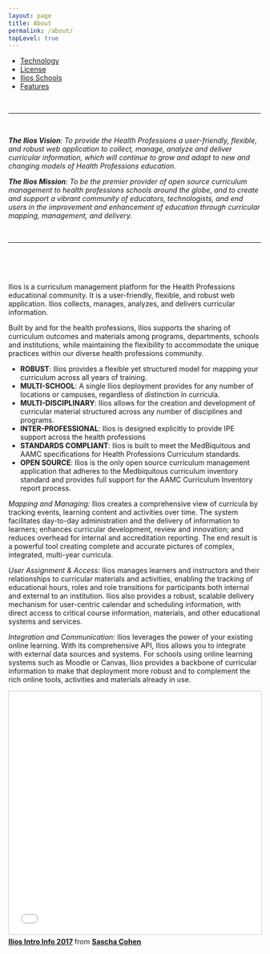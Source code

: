 ```yaml
---
layout: page
title: About
permalink: /about/
topLevel: true
---
```


- [Technology](/technology)
- [License](/license)
- [Ilios Schools](/ilios-schools)
- [Features](/features)

<br>
  <hr>
<br>

_**The Ilios Vision**: To provide the Health Professions a user-friendly, flexible, and robust web application to collect, manage, analyze and deliver curricular information, which will continue to grow and adapt to new and changing models of Health Professions education._

_**The Ilios Mission**: To be the premier provider of open source curriculum management to health professions schools around the globe, and to create and support a vibrant community of educators, technologists, and end users in the improvement and enhancement of education through curricular mapping, management, and delivery._

<br>
 <hr>
<br>
<br>
<br>



Ilios is a curriculum management platform for the Health Professions educational community. It is a user-friendly, flexible, and robust web application. Ilios collects, manages, analyzes, and delivers curricular information.

Built by and for the health professions, Ilios supports the sharing of curriculum outcomes and materials among programs, departments, schools and institutions, while maintaining the flexibility to accommodate the unique practices within our diverse health professions community.
- **ROBUST**: Ilios provides a flexible yet structured model for mapping your curriculum across all years of training.
- **MULTI-SCHOOL**: A single Ilios deployment provides for any number of locations or campuses, regardless of distinction in curricula.
- **MULTI-DISCIPLINARY**: Ilios allows for the creation and development of curricular material structured across any number of disciplines and programs.
- **INTER-PROFESSIONAL**: Ilios is designed explicitly to provide IPE support across the health professions
- **STANDARDS COMPLIANT**: Ilios is built to meet the MedBiquitous and AAMC specifications for Health Professions Curriculum standards.
- **OPEN SOURCE**: Ilios is the only open source curriculum management application that adheres to the Medbiquitous curriculum inventory standard and provides full support for the AAMC Curriculum Inventory report process.

*Mapping and Managing:* Ilios creates a comprehensive view of curricula by tracking events, learning content and activities over time. The system facilitates day-to-day administration and the delivery of information to learners; enhances curricular development, review and innovation; and reduces overhead for internal and accreditation reporting. The end result is a powerful tool creating complete and accurate pictures of complex, integrated, multi-year curricula.

*User Assignment & Access:* Ilios manages learners and instructors and their relationships to curricular materials and activities, enabling the tracking of educational hours, roles and role transitions for participants both internal and external to an institution. Ilios also provides a robust, scalable delivery mechanism for user-centric calendar and scheduling information, with direct access to critical course information, materials, and other educational systems and services.

*Integration and Communication:* Ilios leverages the power of your existing online learning. With its comprehensive API, Ilios allows you to integrate with external data sources and systems. For schools using online learning systems such as Moodle or Canvas, Ilios provides a backbone of curricular information to make that deployment more robust and to complement the rich online tools, activities and materials already in use.

<iframe src="//www.slideshare.net/slideshow/embed_code/key/9m4pN88tNImDHA" width="595" height="485" frameborder="0" marginwidth="0" marginheight="0" scrolling="no" style="border:1px solid #CCC; border-width:1px; margin-bottom:5px; max-width: 100%;" allowfullscreen> </iframe> <div style="margin-bottom:5px"> <strong> <a href="//www.slideshare.net/saschaben/updated-infodeck" title="Ilios Intro Info 2017" target="_blank">Ilios Intro Info 2017</a> </strong> from <strong><a target="_blank" href="//www.slideshare.net/saschaben">Sascha Cohen</a></strong> </div>
